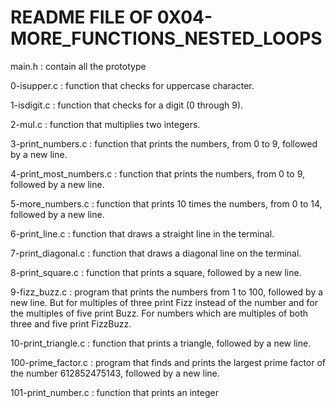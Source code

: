 README FILE OF 0X04-MORE_FUNCTIONS_NESTED_LOOPS
=================================================================================
main.h : contain all the prototype

0-isupper.c : function that checks for uppercase character.

1-isdigit.c : function that checks for a digit (0 through 9).

2-mul.c : function that multiplies two integers.

3-print_numbers.c : function that prints the numbers, from 0 to 9, followed by a new line.

4-print_most_numbers.c :  function that prints the numbers, from 0 to 9, followed by a new line.

5-more_numbers.c : function that prints 10 times the numbers, from 0 to 14, followed by a new line.

6-print_line.c : function that draws a straight line in the terminal.

7-print_diagonal.c : function that draws a diagonal line on the terminal.

8-print_square.c : function that prints a square, followed by a new line.

9-fizz_buzz.c : program that prints the numbers from 1 to 100, followed by a new line. But for multiples of three print Fizz instead of the number and for the multiples of five print Buzz. For numbers which are multiples of both three and five print FizzBuzz.

10-print_triangle.c : function that prints a triangle, followed by a new line.

100-prime_factor.c : program that finds and prints the largest prime factor of the number 612852475143, followed by a new line.

101-print_number.c :  function that prints an integer

